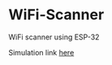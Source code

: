 # WiFi-Scanner
WiFi scanner using ESP-32

Simulation link [here](https://wokwi.com/projects/373891347400235009)
